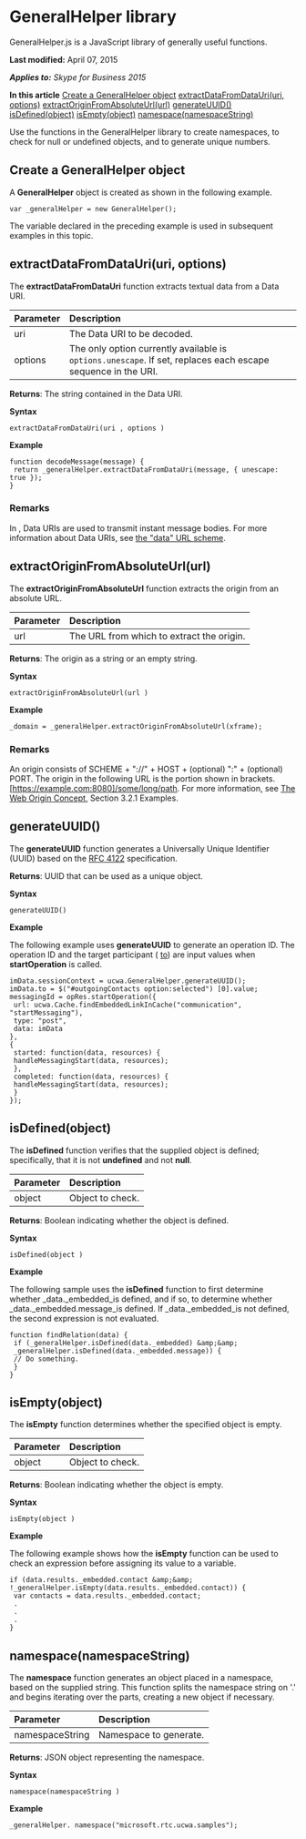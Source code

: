 
# GeneralHelper library
GeneralHelper.js is a JavaScript library of generally useful functions.

 **Last modified:** April 07, 2015

 _**Applies to:** Skype for Business 2015_

 **In this article**
 [Create a GeneralHelper object](#sectionSection0)
 [extractDataFromDataUri(uri, options)](#sectionSection1)
 [extractOriginFromAbsoluteUrl(url)](#sectionSection2)
 [generateUUID()](#sectionSection3)
 [isDefined(object)](#sectionSection4)
 [isEmpty(object)](#sectionSection5)
 [namespace(namespaceString)](#sectionSection6)


Use the functions in the GeneralHelper library to create namespaces, to check for null or undefined objects, and to generate unique numbers.

## Create a GeneralHelper object
<a name="sectionSection0"> </a>

A **GeneralHelper** object is created as shown in the following example.


```
var _generalHelper = new GeneralHelper(); 
```

The variable declared in the preceding example is used in subsequent examples in this topic.


## extractDataFromDataUri(uri, options)
<a name="sectionSection1"> </a>

The **extractDataFromDataUri** function extracts textual data from a Data URI.



|**Parameter**|**Description**|
|:-----|:-----|
|uri|The Data URI to be decoded.|
|options|The only option currently available is `options.unescape`. If set, replaces each escape sequence in the URI.|
 **Returns**: The string contained in the Data URI.

 **Syntax**




```
extractDataFromDataUri(uri , options )
```

 **Example**




```
function decodeMessage(message) {
 return _generalHelper.extractDataFromDataUri(message, { unescape: true });
}

```


### Remarks

In , Data URIs are used to transmit instant message bodies. For more information about Data URIs, see [the "data" URL scheme](http://tools.ietf.org/html/rfc2397).


## extractOriginFromAbsoluteUrl(url)
<a name="sectionSection2"> </a>

The **extractOriginFromAbsoluteUrl** function extracts the origin from an absolute URL.



|**Parameter**|**Description**|
|:-----|:-----|
|url|The URL from which to extract the origin.|
 **Returns**: The origin as a string or an empty string.

 **Syntax**




```
extractOriginFromAbsoluteUrl(url )
```

 **Example**




```
_domain = _generalHelper.extractOriginFromAbsoluteUrl(xframe);
```


### Remarks

An origin consists of SCHEME + "://" + HOST + (optional) ":" + (optional) PORT. The origin in the following URL is the portion shown in brackets. [https://example.com:8080]/some/long/path. For more information, see [The Web Origin Concept](http://tools.ietf.org/html/rfc6454), Section 3.2.1 Examples.


## generateUUID()
<a name="sectionSection3"> </a>

The **generateUUID** function generates a Universally Unique Identifier (UUID) based on the [RFC 4122](http://www.ietf.org/rfc/rfc4122.txt) specification.

 **Returns**: UUID that can be used as a unique object.

 **Syntax**




```
generateUUID()
```

 **Example**

The following example uses **generateUUID** to generate an operation ID. The operation ID and the target participant ( [to](to_ref.md)) are input values when **startOperation** is called.




```
imData.sessionContext = ucwa.GeneralHelper.generateUUID();
imData.to = $("#outgoingContacts option:selected") [0].value;
messagingId = opRes.startOperation({
 url: ucwa.Cache.findEmbeddedLinkInCache("communication", "startMessaging"),
 type: "post",
 data: imData
},
{
 started: function(data, resources) {
 handleMessagingStart(data, resources);
 },
 completed: function(data, resources) {
 handleMessagingStart(data, resources);
 }
});
```


## isDefined(object)
<a name="sectionSection4"> </a>

The **isDefined** function verifies that the supplied object is defined; specifically, that it is not **undefined** and not **null**.



|**Parameter**|**Description**|
|:-----|:-----|
|object|Object to check.|
 **Returns**: Boolean indicating whether the object is defined.

 **Syntax**




```
isDefined(object )
```

 **Example**

The following sample uses the **isDefined** function to first determine whether _data._embedded_is defined, and if so, to determine whether _data._embedded.message_is defined. If _data._embedded_is not defined, the second expression is not evaluated.




```
function findRelation(data) {
 if (_generalHelper.isDefined(data._embedded) &amp;&amp;
 _generalHelper.isDefined(data._embedded.message)) {
 // Do something.
 }
}
```


## isEmpty(object)
<a name="sectionSection5"> </a>

The **isEmpty** function determines whether the specified object is empty.



|**Parameter**|**Description**|
|:-----|:-----|
|object|Object to check.|
 **Returns**: Boolean indicating whether the object is empty.

 **Syntax**




```
isEmpty(object )
```

 **Example**

The following example shows how the **isEmpty** function can be used to check an expression before assigning its value to a variable.




```
if (data.results._embedded.contact &amp;&amp; !_generalHelper.isEmpty(data.results._embedded.contact)) {
 var contacts = data.results._embedded.contact;
 .
 .
 .
}
```


## namespace(namespaceString)
<a name="sectionSection6"> </a>

The **namespace** function generates an object placed in a namespace, based on the supplied string. This function splits the namespace string on '.' and begins iterating over the parts, creating a new object if necessary.



|**Parameter**|**Description**|
|:-----|:-----|
|namespaceString|Namespace to generate.|
 **Returns**: JSON object representing the namespace.

 **Syntax**




```
namespace(namespaceString )
```

 **Example**




```
_generalHelper. namespace("microsoft.rtc.ucwa.samples");

```

